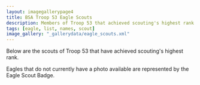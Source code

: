 ```yaml
---
layout: imagegallerypage4
title: BSA Troop 53 Eagle Scouts
description: Members of Troop 53 that achieved scouting's highest rank.
tags: [eagle, list, names, scout]
image_gallery: "_gallerydata/eagle_scouts.xml"
---
```


Below are the scouts of Troop 53 that have achieved scouting's highest rank.

Eagles that do not currently have a photo available are represented by the Eagle Scout Badge.
